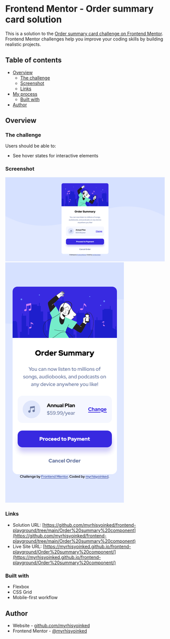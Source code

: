 # Frontend Mentor - Order summary card solution

This is a solution to the [Order summary card challenge on Frontend Mentor](https://www.frontendmentor.io/challenges/order-summary-component-QlPmajDUj). Frontend Mentor challenges help you improve your coding skills by building realistic projects. 

## Table of contents

- [Overview](#overview)
  - [The challenge](#the-challenge)
  - [Screenshot](#screenshot)
  - [Links](#links)
- [My process](#my-process)
  - [Built with](#built-with)
- [Author](#author)
## Overview

### The challenge

Users should be able to:

- See hover states for interactive elements

### Screenshot

![](images/screenshot-desktop.png)
![](images/screenshot-mobile.png)

### Links

- Solution URL: [https://github.com/myrhisyoinked/frontend-playground/tree/main/Order%20summary%20component](https://github.com/myrhisyoinked/frontend-playground/tree/main/Order%20summary%20component)
- Live Site URL: [https://myrhisyoinked.github.io/frontend-playground/Order%20summary%20component/](https://myrhisyoinked.github.io/frontend-playground/Order%20summary%20component/)

### Built with

- Flexbox
- CSS Grid
- Mobile-first workflow
## Author

- Website - [github.com/myrhisyoinked](https://github.com/myrhisyoinked)
- Frontend Mentor - [@myrhisyoinked](https://www.frontendmentor.io/profile/myrhisyoinked)